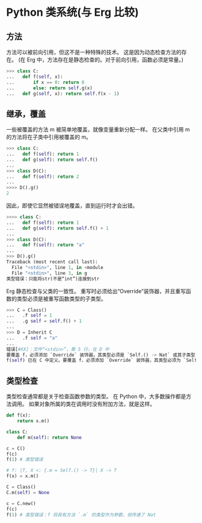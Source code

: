 # Python 类系统(与 Erg 比较)

## 方法

方法可以被前向引用，但这不是一种特殊的技术。
这是因为动态检查方法的存在。
(在 Erg 中，方法存在是静态检查的。对于前向引用，函数必须是常量。)

```python
>>> class C:
...   def f(self, x):
...       if x == 0: return 0
...       else: return self.g(x)
...   def g(self, x): return self.f(x - 1)
```

## 继承，覆盖

一些被覆盖的方法 m 被简单地覆盖，就像变量重新分配一样。
在父类中引用 m 的方法将在子类中引用被覆盖的 m。

```python
>>> class C:
...   def f(self): return 1
...   def g(self): return self.f()
...
>>> class D(C):
...   def f(self): return 2
...
>>>> D().g()
2
```

因此，即使它显然被错误地覆盖，直到运行时才会出错。

```python
>>>> class C:
...   def f(self): return 1
...   def g(self): return self.f() + 1
...
>>> class D(C):
...   def f(self): return "a"
...
>>> D().g()
Traceback (most recent call last):
  File "<stdin>", line 1, in <module
  File "<stdin>", line 3, in g
类型错误：只能将str(不是“int”)连接到str
```

Erg 静态检查与父类的一致性。
重写时必须给出“Override”装饰器，并且重写函数的类型必须是被重写函数类型的子类型。

```python
>>> C = Class()
...   .f self = 1
...   .g self = self.f() + 1
...
>>> D = Inherit C
...   .f self = "a"
...
错误[#XX]：文件“<stdin>”，第 5 行，在 D 中
要覆盖 f，必须添加 `Override` 装饰器，其类型必须是 `Self.() -> Nat` 或其子类型
f(self) 已在 C 中定义。要覆盖 f，必须添加 `Override` 装饰器，其类型必须为 `Self. 要覆盖，必须给它一个 `Override` 装饰器，并且它的类型必须是 `Self.() -> Nat` 或 that.f(self) 的子类型。
```

## 类型检查

类型检查通常都是关于检查函数参数的类型。
在 Python 中，大多数操作都是方法调用。 如果对象所属的类在调用时没有附加方法，就是这样。

```python
def f(x):
    return x.m()

class C:
    def m(self): return None

c = C()
f(c)
f(1) # 类型错误
```

```python
# f: |T, X <: {.m = Self.() -> T}| X -> T
f(x) = x.m()

C = Class()
C.m(self) = None

c = C.new()
f(c)
f(1) # 类型错误：f 将具有方法 `.m` 的类型作为参数，但传递了 Nat
```
